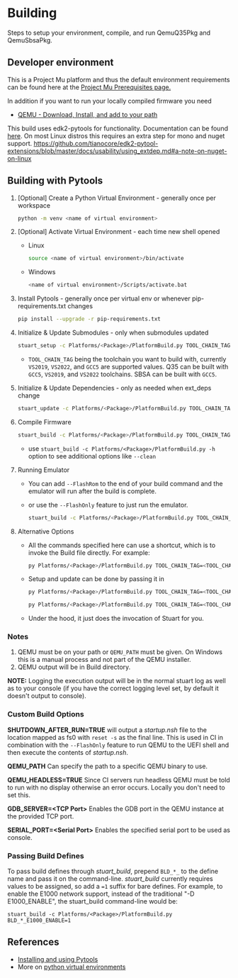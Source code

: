 # Building

Steps to setup your environment, compile, and run QemuQ35Pkg and QemuSbsaPkg.

## Developer environment

This is a Project Mu platform and thus the default environment requirements can be found
here at the [Project Mu Prerequisites page.](https://microsoft.github.io/mu/CodeDevelopment/prerequisites/)

In addition if you want to run your locally compiled firmware you need

- [QEMU - Download, Install, and add to your path](https://www.qemu.org/download/)

This build uses edk2-pytools for functionality.  Documentation can be
found [here](https://github.com/tianocore/edk2-pytool-extensions/tree/master/docs).
On most Linux distros this requires an extra step for mono and nuget support.
<https://github.com/tianocore/edk2-pytool-extensions/blob/master/docs/usability/using_extdep.md#a-note-on-nuget-on-linux>

## Building with Pytools

1. [Optional] Create a Python Virtual Environment - generally once per workspace

    ``` bash
    python -m venv <name of virtual environment>
    ```

2. [Optional] Activate Virtual Environment - each time new shell opened
    - Linux

      ```bash
      source <name of virtual environment>/bin/activate
      ```

    - Windows

      ``` bash
      <name of virtual environment>/Scripts/activate.bat
      ```

3. Install Pytools - generally once per virtual env or whenever pip-requirements.txt changes

    ``` bash
    pip install --upgrade -r pip-requirements.txt
    ```

4. Initialize & Update Submodules - only when submodules updated

    ``` bash
    stuart_setup -c Platforms/<Package>/PlatformBuild.py TOOL_CHAIN_TAG=<TOOL_CHAIN_TAG>
    ```

    - `TOOL_CHAIN_TAG` being the toolchain you want to build with, currently `VS2019`, `VS2022`, and `GCC5` are
      supported values. Q35 can be built with `GCC5`, `VS2019`, and `VS2022` toolchains. SBSA can be built with
      `GCC5`.

5. Initialize & Update Dependencies - only as needed when ext_deps change

    ``` bash
    stuart_update -c Platforms/<Package>/PlatformBuild.py TOOL_CHAIN_TAG=<TOOL_CHAIN_TAG>
    ```

6. Compile Firmware

    ``` bash
    stuart_build -c Platforms/<Package>/PlatformBuild.py TOOL_CHAIN_TAG=<TOOL_CHAIN_TAG>
    ```

    - use `stuart_build -c Platforms/<Package>/PlatformBuild.py -h` option to see additional
    options like `--clean`

7. Running Emulator
    - You can add `--FlashRom` to the end of your build command and the emulator will run after the
    build is complete.
    - or use the `--FlashOnly` feature to just run the emulator.

      ``` bash
      stuart_build -c Platforms/<Package>/PlatformBuild.py TOOL_CHAIN_TAG=<TOOL_CHAIN_TAG> --FlashOnly
      ```

8. Alternative Options
    - All the commands specified here can use a shortcut, which is to invoke the Build file directly. For example:

      ``` bash
      py Platforms/<Package>/PlatformBuild.py TOOL_CHAIN_TAG=<TOOL_CHAIN_TAG>  --FlashOnly
      ```

    - Setup and update can be done by passing it in

      ``` bash
      py Platforms/<Package>/PlatformBuild.py TOOL_CHAIN_TAG=<TOOL_CHAIN_TAG>  --setup
      ```

      ``` bash
      py Platforms/<Package>/PlatformBuild.py TOOL_CHAIN_TAG=<TOOL_CHAIN_TAG>  --update
      ```

    - Under the hood, it just does the invocation of Stuart for you.

### Notes

1. QEMU must be on your path or `QEMU_PATH` must be given. On Windows this is a manual process and not part of the
   QEMU installer.
2. QEMU output will be in Build directory.

**NOTE:** Logging the execution output will be in the normal stuart log as well as to your console (if you have the
correct logging level set, by default it doesn't output to console).

### Custom Build Options

**SHUTDOWN_AFTER_RUN=TRUE** will output a *startup.nsh* file to the location mapped as fs0 with `reset -s` as
the final line. This is used in CI in combination with the `--FlashOnly` feature to run QEMU to the UEFI shell
and then execute the contents of *startup.nsh*.

**QEMU_PATH** Can specify the path to a specific QEMU binary to use.

**QEMU_HEADLESS=TRUE** Since CI servers run headless QEMU must be told to run with no display otherwise
an error occurs. Locally you don't need to set this.

**GDB_SERVER=\<TCP Port\>** Enables the GDB port in the QEMU instance at the provided TCP port.

**SERIAL_PORT=\<Serial Port\>** Enables the specified serial port to be used as console.

### Passing Build Defines

To pass build defines through *stuart_build*, prepend `BLD_*_` to the define name and pass it on the
command-line. *stuart_build* currently requires values to be assigned, so add a `=1` suffix for bare defines.
For example, to enable the E1000 network support, instead of the traditional "-D E1000_ENABLE", the stuart_build
command-line would be:

`stuart_build -c Platforms/<Package>/PlatformBuild.py BLD_*_E1000_ENABLE=1`

## References

- [Installing and using Pytools](https://www.tianocore.org/edk2-pytool-extensions/using/install/)
- More on [python virtual environments](https://docs.python.org/3/library/venv.html)

